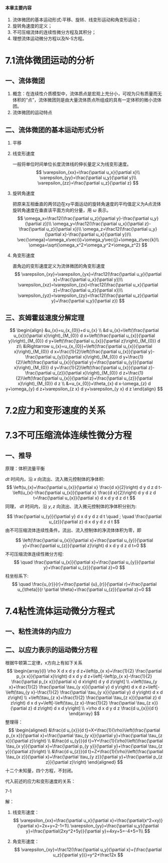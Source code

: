 #### 本章主要内容

1. 流体微团的基本运动形式:平移、旋转、线变形运动和角变形运动；
2. 旋转角速度的定义；
3. 不可压缩流体的连续性微分方程及其积分；
4. 理想流体运动微分方程以及N-S方程。

# 7.1流体微团运动的分析

## 一、流体微团

1. 概念：在连续性介质模型中，流体质点是宏观上充分小，可视为只有质量而无体积的“点”，流体微团则是由大量流体质点所组成的具有一定体积的微小流体团。
2. 流体微团的运动特点

## 二、流体微团的基本运动形式分析

1. 平移

2. 线变形速度

   一般将单位时间单位长度流体线的伸长量定义为线变形速度。
   $$
   \varepsilon_{xx}=\frac{\partial u_x}{\partial x}\\
   \varepsilon_{yy}=\frac{\partial u_y}{\partial y}\\
   \varepsilon_{zz}=\frac{\partial u_z}{\partial z}
   $$

3. 旋转角速度

   把原来互相垂直的两邻边在xy平面运动的旋转角速度的平均值定义为A点流体旋转角速度在垂直该平面方向的分量，用 $\omega$ 表示。
   $$
   \omega_x=\frac12(\frac{\partial u_z}{\partial y}-\frac{\partial u_y}{\partial z})\\
   \omega_y=\frac12(\frac{\partial u_x}{\partial z}-\frac{\partial u_z}{\partial x})\\
   \omega_z=\frac12(\frac{\partial u_y}{\partial x}-\frac{\partial u_x}{\partial y})\\
   \vec{\omega}=\omega_x\vec{i}+\omega_y\vec{j}+\omega_z\vec{k}\\
   \omega=\sqrt{\omega_x^2+\omega_y^2+\omega_z^2}
   $$

4. 角变形速度

   直角边的变形速度定义为流体微团的角变形速度
   $$
   \varepsilon_{xy}=\varepsilon_{yx}=\frac12(\frac{\partial u_y}{\partial x}+\frac{\partial u_x}{\partial y})\\
   \varepsilon_{xz}=\varepsilon_{zx}=\frac12(\frac{\partial u_x}{\partial z}+\frac{\partial u_z}{\partial x})\\
   \varepsilon_{yz}=\varepsilon_{zy}=\frac12(\frac{\partial u_z}{\partial y}+\frac{\partial u_y}{\partial z})
   $$
   

## 三、亥姆霍兹速度分解定理

$$
\begin{align}
&u_{x}=u_{x_{0}}+d u_{x} \\
&d u_{x}=\left(\frac{\partial u_{x}}{\partial x}\right)_{M_{0}} d x+\left(\frac{\partial u_{x}}{\partial y}\right)_{M_{0}} d y+\left(\frac{\partial u_{x}}{\partial z}\right)_{M_{0}} d z\\
&\Rightarrow u_{x}=u_{x_{0}}+\left(\frac{\partial u_{x}}{\partial x}\right)_{M_{0}} d x+\frac{1}{2}\left(\frac{\partial u_{x}}{\partial y}-\frac{\partial u_{y}}{\partial x}\right)_{M_{0}} d y+\frac{1}{2}\left(\frac{\partial u_{x}}{\partial y}+\frac{\partial u_{y}}{\partial x}\right)_{M_{0}} d y+\frac{1}{2}\left(\frac{\partial u_{x}}{\partial z}-\frac{\partial u_{z}}{\partial x}\right)_{M_{0}} d z+\frac{1}{2}\left(\frac{\partial u_{x}}{\partial z}+\frac{\partial u_{z}}{\partial x}\right)_{M_{0}} d z \\
&=u_{x_{0}}+\theta_{x} d x-\omega_{z} d y+\omega_{y} d z+\varepsilon_{z x} d y+\varepsilon_{y x} d z
\end{align}
$$

# 7.2应力和变形速度的关系

# 7.3不可压缩流体连续性微分方程

## 一、推导

原理：体积流量平衡

 $d t$ 时间内，沿 $x$ 向流出、流入微元控制体的净体积:
$$
\left(u_{x}+\frac{\partial u_{x}}{\partial x} \frac{d x}{2}\right) d y d z d t-\left(u_{x}-\frac{\partial u_{x}}{\partial x} \frac{d x}{2}\right) d y d z d t=\frac{\partial u_{x}}{\partial x} d x d y d z d t
$$
同理， $d t$ 时间内，沿 $y, z$ 向流出、流入微元控制体的净体积分别为:

$$
\frac{\partial u_{y}}{\partial y} d x d y d z d t \quad ; \quad \frac{\partial u_{z}}{\partial z} d x d y d z d t
$$
由不可压缩流体连续性条件。流出、流入控制体的净流体体积为零，即

$$
\left(\frac{\partial u_{x}}{\partial x}+\frac{\partial u_{y}}{\partial y}+\frac{\partial u_{z}}{\partial z}\right) d x d y d z d t=0
$$
不可压缩流体连续性微分方程: 
$$
 \quad \frac{\partial u_{x}}{\partial x}+\frac{\partial u_{y}}{\partial y}+\frac{\partial u_{z}}{\partial z}=0
$$
  柱坐标系下:  
$$
\quad \frac{u_{r}}{r}+\frac{\partial {u}_{r}}{\partial r}+\frac{\partial u_{\theta}}{r \partial \theta}+\frac{\partial u_{z}}{\partial z}=0
$$

# 7.4粘性流体运动微分方程式

## 一、粘性流体的内应力

## 二、以应力表示的运动微分方程

根据牛顿第二定律，x方向上有如下关系
$$
\begin{array}{l}
\rho X d x d y d z+\left(p_{x x}+\frac{1}{2} \frac{\partial p_{x x}}{\partial x}\right) d x d y d z+\left[-\left(p_{x x}-\frac{1}{2} \frac{\partial p_{x x}}{\partial x} d x\right) d y d z\right] \\
+\left(\tau_{y x}+\frac{1}{2} \frac{\partial \tau_{y x}}{\partial y} d y\right) d x d z+\left[-\left(\tau_{y x}-\frac{1}{2} \frac{\partial \tau_{y x}}{\partial y} d y\right) d x d z\right] \\
+\left(\tau_{z x}+\frac{1}{2} \frac{\partial \tau_{z x}}{\partial z} d z\right) d x d y+\left[-\left(\tau_{z x}-\frac{1}{2} \frac{\partial \tau_{z x}}{\partial z} d z\right) d x d y\right] \\
=\rho d x d y d z \frac{d u_{x}}{d t}
\end{array}
$$
整理得：
$$
\begin{aligned}
&\frac{d u_{x}}{d t}=X+\frac{1}{\rho}\left(\frac{\partial p_{x x}}{\partial x}+\frac{\partial \tau_{y x}}{\partial y}+\frac{\partial \tau_{z x}}{\partial z}\right) \\
&\frac{d u_{y}}{d t}=Y+\frac{1}{\rho}\left(\frac{\partial \tau_{x y}}{\partial x}+\frac{\partial p_{y y}}{\partial y}+\frac{\partial \tau_{z y}}{\partial z}\right) \\
&\frac{d u_{z}}{d t}=Z+\frac{1}{\rho}\left(\frac{\partial \tau_{x z}}{\partial x}+\frac{\partial \tau_{y z}}{\partial y}+\frac{\partial p_{z z}}{\partial z}\right)
\end{aligned}
$$
十二个未知量，四个方程，不封闭。

代入前述的应力和变形速度的关系：



7-1

解：

1. 线变形速度：
   $$
   \varepsilon_{xx}=\frac{\partial u_x}{\partial x}=\frac{\partial(x^2+xy)}{\partial x}=2x+y=2-1=1\\
   \varepsilon_{yy}=\frac{\partial u_y}{\partial y}=\frac{\partial(2xy^2+5y)}{\partial y}=4xy+5=-4+5=1\\
   $$

2. 角变形速度：
   $$
   \varepsilon_{xy}=\frac12(\frac{\partial u_y}{\partial x}+{\frac{\partial u_z}{\partial y})}=y^2+\frac12x
   $$
   

